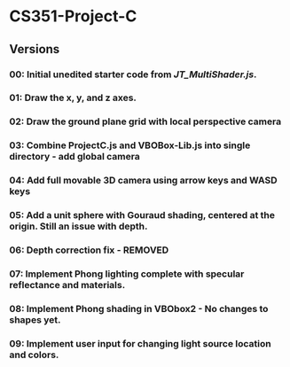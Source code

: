 # CS351-Project-C

## **Versions**

### 00: Initial unedited starter code from *JT_MultiShader.js*.
### 01: Draw the x, y, and z axes. 
### 02: Draw the ground plane grid with local perspective camera
### 03: Combine ProjectC.js and VBOBox-Lib.js into single directory - add global camera
### 04: Add full movable 3D camera using arrow keys and WASD keys
### 05: Add a unit sphere with Gouraud shading, centered at the origin. Still an issue with depth.
### 06: Depth correction fix - REMOVED
### 07: Implement Phong lighting complete with specular reflectance and materials.
### 08: Implement Phong shading in VBObox2 - No changes to shapes yet.
### 09: Implement user input for changing light source location and colors.